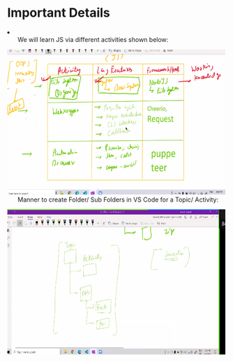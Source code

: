 # Important Details 

<li>
<ul>We will learn JS via different activities shown below:</ul>
<img src="activities.PNG" alt="Trulli" width="500" height="333">

<ul>Manner to create Folder/ Sub Folders in VS Code for a Topic/ Activity:</ul>
<img src="file.PNG" alt="Trulli" width="500" height="333">
</li>
